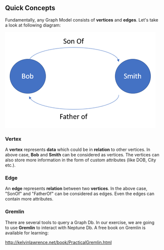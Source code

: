## Quick Concepts

Fundamentally, any Graph Model consists of **vertices** and **edges**. Let's take a look at following diagram:

![01.png](./images/01.png)

### Vertex

A **vertex** represents **data** which could be in **relation** to other vertices. In above case, **Bob** and **Smith** can be considered as vertices. The vertices can also store more information in the form of custom attributes (like DOB, City etc.).

### Edge

An **edge** represents **relation** between two **vertices**. In the above case, "SonOf" and "FatherOf" can be considered as edges. Even the edges can contain more attributes.

### Gremlin

There are several tools to query a Graph Db. In our exercise, we are going to use **Gremlin** to interact with Neptune Db. A free book on Gremlin is available for learning:

http://kelvinlawrence.net/book/PracticalGremlin.html
